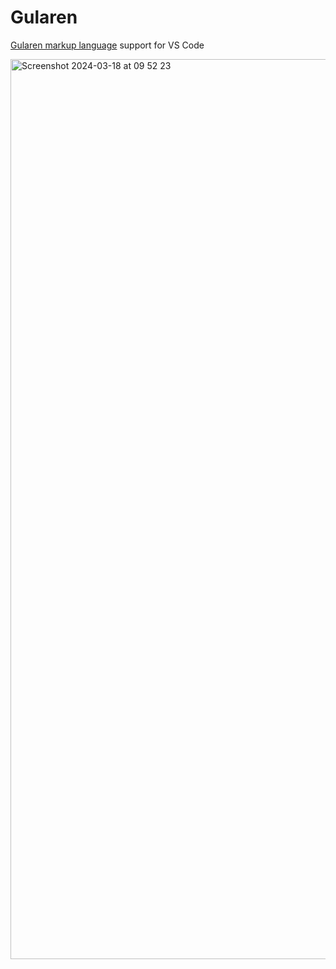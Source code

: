 # Gularen
[Gularen markup language](https://github.com/noorwachid/gularen) support for VS Code

<img width="1440" alt="Screenshot 2024-03-18 at 09 52 23" src="https://github.com/noorwachid/vscode-gularen/assets/42460975/0d64b8ca-2ad6-41e2-a1a9-b964fdc03665">
